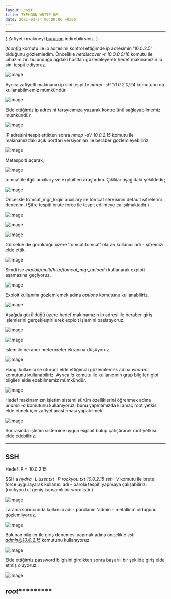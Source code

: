 ```yaml
---
layout: post
title: TYPHOON WRITE-UP
date: 2021-03-24 00:00:00 +0300
---
```



----------------------------------------------

( Zafiyetli makineyi <a href="https://www.prismacsi.com/typhoon-vulnerable-vm/">buradan</a> indirebilirsiniz. )


*ifconfig* komutu ile ip adresimi kontrol ettiğimde ip adresimin '10.0.2.5' olduğunu gözlemledim. Öncelikle *netdiscover -r 10.0.0.0/16* komutu ile cihazımızın bulunduğu ağdaki hostları gözlemleyerek hedef makinamızın ip sini tespit ediyoruz.

![image](/blog/images/tomcat/1.JPG)

Ayrıca zafiyetli makinanın ip sini tespitte *nmap -sP 10.0.2.0/24* komutunu da kullanabilmemiz mümkündür.

![image](/blog/images/tomcat/1.1.JPG)

Elde ettiğimiz ip adresini tarayıcımıza yazarak kontrolünü sağlayabilmemiz mümkündür.

![image](/blog/images/tomcat/2.JPG)

IP adresini tespit ettikten sonra *nmap -sV 10.0.2.15* komutu ile makinamızdaki açık portları versiyonları ile beraber gözlemleyebiliriz.

![image](/blog/images/tomcat/3.JPG)

Metaspoiti açarak,

![image](/blog/images/tomcat/4.JPG)

tomcat ile ilgili auxiliary ve exploitleri araştırdım. Çıktılar aşağıdaki şekildedir;

![image](/blog/images/tomcat/5.JPG)

Öncelikle tomcat_mgr_login auxiliary ile tomcat servisinin default şifrelerini denedim. (Şifre tespiti brute force ile tespit edilmeye çalışılmaktadır.)

![image](/blog/images/tomcat/6.JPG)

![image](/blog/images/tomcat/7.JPG)

![image](/blog/images/tomcat/8.JPG)

Görselde de görüldüğü üzere 'tomcat:tomcat' olarak kullanıcı adı - şifremizi elde ettik.

![image](/blog/images/tomcat/9.JPG)

Şimdi ise *exploit/multi/http/tomcat_mgr_upload* ı kullanarak exploit aşamasına geçiyoruz.

![image](/blog/images/tomcat/10.JPG)

Exploit kullanımı gözlemlemek adına *options* komutunu kullanabiliriz.

![image](/blog/images/tomcat/11.JPG)

Aşağıda görüldüğü üzere hedef makinamızın ip adresi ile beraber giriş işlemlerini gerçekleştirilerek exploit işlemini başlatıyoruz.

![image](/blog/images/tomcat/12.1.JPG)

![image](/blog/images/tomcat/12.2.JPG)

İşlem ile beraber meterpreter ekranına düşüyoruz.

![image](/blog/images/tomcat/13.JPG)

Hangi kullanıcı ile oturum elde ettiğimizi gözlemlemek adına *whoami* komutunu kullanabiliriz.
Ayrıca *id* komutu ile kullanıcının grup bilgileri gibi bilgileri elde edebilmemiz mümkündür.

![image](/blog/images/tomcat/15.JPG)

Hedef makinamızın işletim sistemi sürüm özelliklerini öğrenmek adına *uname -a* komutunu kullanıyoruz; bunu yapmamızda ki amaç root yetkisi elde etmek için zafiyet araştırması yapabilmek.

![image](/blog/images/tomcat/16.JPG)

Sonrasında işletim sistemine uygun exploit bulup çalıştırarak root yetkisi elde edebiliriz.

------------------------------------------------------------------------------------------------------------

## SSH

Hedef IP = 10.0.2.15

SSH a *hydra -L user.txt -P rockyou.txt 10.0.2.15 ssh -V* komutu ile brute force uygulayarak kullanıcı adı - parola tespiti yapmaya çalışabiliriz. (rockyou.txt geniş kapsamlı bir wordlistir.)

![image](/blog/images/tomcat/ssh/1.JPG)

Tarama sonucunda kullanıcı adı - parolanın 'admin - metallica' olduğunu gözlemliyoruz.

![image](/blog/images/tomcat/ssh/2.JPG)

Bulunan bilgiler ile giriş denemesi yapmak adına öncelikle *ssh admin@10.0.2.15* komutunu kullanıyoruz.

![image](/blog/images/tomcat/ssh/3.1.JPG)

Elde ettiğimiz password bilgisini girdikten sonra başarılı bir şekilde giriş elde etmiş oluyoruz.

![image](/blog/images/tomcat/ssh/3.2.JPG)

*******************************root****************************************
------------------------------------------------------------------------------------------------------------


